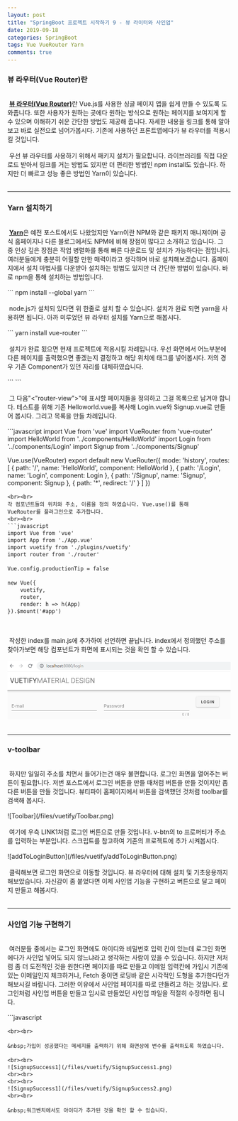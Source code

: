 ```yaml
---
layout: post
title: "SpringBoot 프로젝트 시작하기 9 - 뷰 라이터와 사인업"
date: 2019-09-18
categories: SpringBoot
tags: Vue VueRouter Yarn
comments: true
---
```

<div style="display:none;">
Vue Router 설명과 적용
Yarn 설명과 설치
button components link
Vue App에서 Signup 기능 구현
</div>
<h3>뷰 라우터(Vue Router)란</h3>
<br>
&nbsp;<b><a href="https://router.vuejs.org/kr/">뷰 라우터(Vue Router)</a></b>란 Vue.js를 사용한 싱글 페이지 앱을 쉽게 만들 수 있도록 도와줍니다. 또한 사용자가 원하는 곳에다 원하는 방식으로 원하는 페이지를 보여지게 할 수 있으며 이해하기 쉬운 간단한 방법도 제공해 줍니다. 자세한 내용을 링크를 통해 알아보고 바로 실전으로 넘어가봅시다. 기존에 사용하던 프론트앱에다가 뷰 라우터를 적용시킬 것입니다.
<br><br>
&nbsp;우선 뷰 라우터를 사용하기 위해서 패키지 설치가 필요합니다. 라이브러리를 직접 다운로드 받아서 링크를 거는 방법도 있지만 더 편리한 방법인 npm install도 있습니다. 하지만 더 빠르고 성능 좋은 방법인 Yarn이 있습니다.
<br><br>
<hr class="divider">
<h3>Yarn 설치하기</h3>
<br>
&nbsp;<b><a href="https://yarnpkg.com/lang/en/">Yarn</a></b>은 예전 포스트에서도 나왔었지만 Yarn이란 NPM와 같은 패키지 매니져이며 공식 홈페이지나 다른 블로그에서도 NPM에 비해 장점이 많다고 소개하고 있습니다. 
그 중 인상 깊은 장점은 작업 병렬화를 통해 빠른 다운로드 및 설치가 가능하다는 점입니다. 여러분들에게 충분히 어필할 만한 매력이라고 생각하며 바로 설치해보겠습니다. 홈페이지에서 설치 마법사를 다운받아 설치하는 방법도 있지만 더 간단한 방법이 있습니다. 바로 npm을 통해 설치하는 방법입니다.
<br><br>
```
npm install --global yarn
```
<br><br>
&nbsp;node.js가 설치되 있다면 위 한줄로 설치 할 수 있습니다. 설치가 완료 되면 yarn을 사용하면 됩니다. 아까 미루었던 뷰 라우터 설치를 Yarn으로 해봅시다.
<br><br>
```
yarn install vue-router
```
<br><br>
&nbsp;설치가 완료 됬으면 현재 프로젝트에 적용시킬 차례입니다. 우선 화면에서 어느부분에 다른 페이지를 출력했으면 좋겠는지 결정하고 해당 위치에 <router-view> 태그를 넣어봅시다. 저의 경우 기존 Component가 있던 자리를 대체하였습니다.
<br><br>
```
 <v-content>
      <!-- <HelloWorld/> -->      
      <router-view></router-view>
  </v-content>
```
<br><br>
&nbsp;그 다음"<"router-view">"에 표시할 페이지들을 정의하고 그걸 목록으로 남겨야 합니다. 테스트를 위해 기존 Helloworld.vue를 복사해 Login.vue와 Signup.vue로 만들어 봅시다. 그리고 목록을 만들 차례입니다.
<br><br>
```javascript
import Vue from 'vue'
import VueRouter from 'vue-router'
import HelloWorld from '../components/HelloWorld'
import Login from '../components/Login'
import Signup from '../components/Signup'

Vue.use(VueRouter)
export default new VueRouter({
	mode: 'history',
	routes: [
		{
			path: '/',
			name: 'HelloWorld',
			component: HelloWorld
		},
		{
			path: '/Login',
			name: 'Login',
			component: Login
		},
		{
			path: '/Signup',
			name: 'Signup',
			component: Signup
		},
		{
			path: '*',
			redirect: '/'
		}
	]
})
```
<br><br> 
각 컴포넌트들의 위치와 주소, 이름을 정의 하였습니다. Vue.use()를 통해 
VueRouter를 플러그인으로 추가합니다.
<br><br>
```javascript
import Vue from 'vue'
import App from './App.vue'
import vuetify from './plugins/vuetify'
import router from './router'

Vue.config.productionTip = false

new Vue({
	vuetify,
	router,
	render: h => h(App)
}).$mount('#app')

```
<br><br> 
&nbsp;작성한 index를 main.js에 추가하여 선언하면 끝납니다. index에서 정의했던 주소를 찾아가보면 해당 컴포넌트가 화면에 표시되는 것을 확인 할 수 있습니다. 
<br><br>
![VueRouterLogin](/files/vuetify/VueRouterLogin.png)
<br><br>
<hr class="divider">
<h3>v-toolbar</h3>
<br>
&nbsp;하지만 일일히 주소를 치면서 들어가는건 매우 불편합니다. 로그인 화면을 열어주는 버튼이 필요합니다. 저번 포스트에서 로그인 버튼을 만들 때처럼 버튼을 만들 것이지만 좀 다른 버튼을 만들 것입니다. 뷰티파이 홈페이지에서 버튼을 검색했던 것처럼 toolbar를 검색해 봅시다.
<br><br>
![Toolbar](/files/vuetify/Toolbar.png)
<br><br> 
&nbsp;여기에 우측 LINK1처럼 로그인 버튼으로 만들 것입니다. v-btn의 to 프로퍼티가 주소를 입력하는 부분입니다. 스크립트를 참고하여 기존의 프로젝트에 추가 시켜봅시다. 
<br><br>
![addToLoginButton](/files/vuetify/addToLoginButton.png)
<br><br>
&nbsp;클릭해보면 로그인 화면으로 이동할 것입니다. 뷰 라우터에 대해 설치 및 기초응용까지 해보았습니다. 자신감이 좀 붙었다면 이제 사인업 기능을 구현하고 버튼으로 달고 페이지 만들고 해봅시다.
<br><br>
<hr class="divider">
<h3>사인업 기능 구현하기</h3>
<br>
&nbsp;여러분들 중에서는 로그인 화면에도 아이디와 비밀번호 입력 칸이 있는데 로그인 화면에다가 사인업 넣어도 되지 않느냐라고 생각하는 사람이 있을 수 있습니다. 하지만 저처럼 좀 더 도전적인 것을 원한다면 페이지를 따로 만들고 이메일 입력칸에 가입시 기존에 있는 이메일인지 체크하거나, Fetch 중이면 로딩바 같은 시각적인 도형을 추가한다던가 해보시길 바랍니다. 그러한 이유에서 사인업 페이지를 따로 만들려고 하는 것입니다. 로그인처럼 사인업 버튼을 만들고 임시로 만들었던 사인업 파일을 적절히 수정하면 됩니다.
<br><br>
```javascript
<template>
  <v-form>
    <v-container>
      <v-row>
        <v-col cols="12" md="4">
          <v-text-field v-model="email" :rules="emailRules" label="E-mail" required></v-text-field>
        </v-col>

        <v-col cols="12" md="4">
          <v-text-field
            v-model="password"
            :rules="passwordRules"
            :counter="8"
            type="password"
            label="Password"
            required
          ></v-text-field>
        </v-col>

        <v-col cols="12" md="4">
          <v-btn @click="onSignup">Signup</v-btn>
        </v-col>
        {{ response }}
      </v-row>
    </v-container>
  </v-form>
</template>

<script>
import { signup } from './APIUtils'

export default {
  data: () => ({
    response: '',
    password: '',
    passwordRules: [
      v => !!v || 'password is required',
      v => v.length >= 8 || 'password must be at least 8 characters',
    ],
    email: '',
    emailRules: [
      v => !!v || 'E-mail is required',
      v => /.+@.+/.test(v) || 'E-mail must be valid',
    ],
  }),
  methods: {
    onSignup () {
        localStorage.email = this.email
        const signupRequest = {
          email: this.email,
          password: this.password
        }
        signup(signupRequest)
          .then(response => {
            this.response = response
          })
    }
  }
}
</script>
```
<br><br> 

&nbsp;가입이 성공했다는 메세지를 출력하기 위해 화면상에 변수를 출력하도록 하였습니다.

<br><br>
![SignupSuccess1](/files/vuetify/SignupSuccess1.png)
<br><br>
<br><br>
![SignupSuccess1](/files/vuetify/SignupSuccess2.png)
<br><br>
 
&nbsp;워크벤치에서도 아이디가 추가된 것을 확인 할 수 있습니다.











